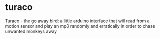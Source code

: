 turaco
======

Turaco - the go away bird: a little arduino interface that will read from a motion sensor and play an mp3 randomly and erratically in order to chase unwanted monkeys away
